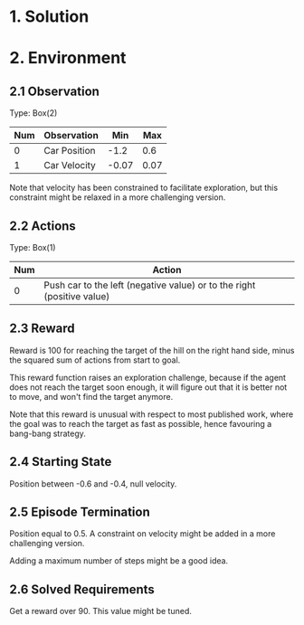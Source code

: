# 1. Solution



# 2. Environment

## 2.1 Observation

Type: Box(2)

| Num  | Observation  | Min   | Max  |
| ---- | ------------ | ----- | ---- |
| 0    | Car Position | -1.2  | 0.6  |
| 1    | Car Velocity | -0.07 | 0.07 |

Note that velocity has been constrained to facilitate exploration, but this constraint might be relaxed in a more challenging version.

## 2.2 Actions

Type: Box(1)

| Num  | Action                                                       |
| ---- | ------------------------------------------------------------ |
| 0    | Push car to the left (negative value) or to the right (positive value) |

## 2.3 Reward

Reward is 100 for reaching the target of the hill on the right hand side, minus the squared sum of actions from start to goal.

This reward function raises an exploration challenge, because if the agent does not reach the target soon enough, it will figure out that it is better not to move, and won't find the target anymore.

Note that this reward is unusual with respect to most published work, where the goal was to reach the target as fast as possible, hence favouring a bang-bang strategy.

## 2.4 Starting State

Position between -0.6 and -0.4, null velocity.

## 2.5 Episode Termination

Position equal to 0.5. A constraint on velocity might be added in a more challenging version.

Adding a maximum number of steps might be a good idea.

## 2.6 Solved Requirements

Get a reward over 90. This value might be tuned.